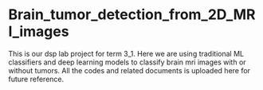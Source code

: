 # Brain_tumor_detection_from_2D_MRI_images
This is our dsp lab project for term 3_1. Here we are using traditional ML classifiers and deep learning models to classify brain mri images with or without tumors. All the codes and related documents is uploaded here for future reference.

